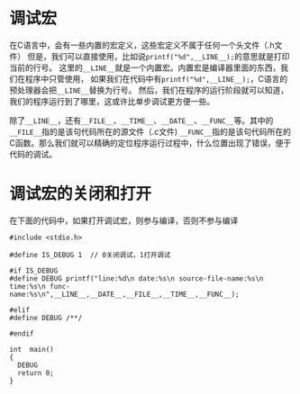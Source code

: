 # 调试宏

在C语言中，会有一些内置的宏定义，这些宏定义不属于任何一个头文件（.h文件）
但是，我们可以直接使用，比如说`printf("%d",__LINE__);`的意思就是打印当前的行号。
这里的`__LINE__`就是一个内置宏。内置宏是编译器里面的东西，我们在程序中只管使用，
如果我们在代码中有`printf("%d",__LINE__);`，C语言的预处理器会把`__LINE__`替换为行号。
然后，我们在程序的运行阶段就可以知道，我们的程序运行到了哪里，这或许比单步调试更方便一些。

除了`__LINE__`，还有`__FILE__`、`__TIME__`、`__DATE__`、`__FUNC__`等。其中的`__FILE__`指的是该句代码所在的源文件（.c文件)
`__FUNC__`指的是该句代码所在的C函数。那么我们就可以精确的定位程序运行过程中，什么位置出现了错误，便于代码的调试。

# 调试宏的关闭和打开
在下面的代码中，如果打开调试宏，则参与编译，否则不参与编译

```
#include <stdio.h>

#define IS_DEBUG 1  // 0关闭调试，1打开调试

#if IS_DEBUG
#define DEBUG printf("line:%d\n date:%s\n source-file-name:%s\n time:%s\n func-name:%s\n",__LINE__,__DATE__,__FILE__,__TIME__,__FUNC__);

#elif
#define DEBUG /**/

#endif

int  main()
{
  DEBUG
  return 0;
}

```

